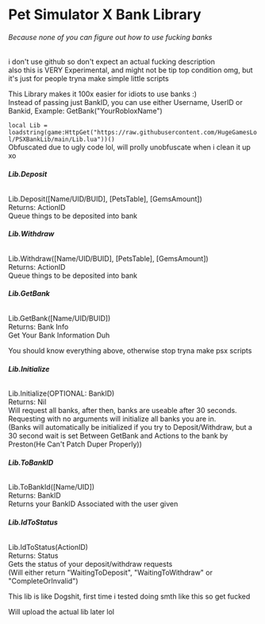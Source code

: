 # Pet Simulator X Bank Library  
###### Because none of you can figure out how to use fucking banks  
i don't use github so don't expect an actual fucking description  
also this is VERY Experimental, and might not be tip top condition omg, but it's just for people tryna make simple little scripts  


This Library makes it 100x easier for idiots to use banks :)  
Instead of passing just BankID, you can use either Username, UserID or Bankid, Example: GetBank("YourRobloxName")  

`local Lib = loadstring(game:HttpGet("https://raw.githubusercontent.com/HugeGamesLol/PSXBankLib/main/Lib.lua"))()`  
Obfuscated due to ugly code lol, will prolly unobfuscate when i clean it up xo
  
###### **Lib.Deposit**
Lib.Deposit([Name/UID/BUID], [PetsTable], [GemsAmount])  
Returns: ActionID  
Queue things to be deposited into bank  
  
###### **Lib.Withdraw**
Lib.Withdraw([Name/UID/BUID], [PetsTable], [GemsAmount])  
Returns: ActionID  
Queue things to be deposited into bank  
  
###### **Lib.GetBank**
Lib.GetBank([Name/UID/BUID])  
Returns: Bank Info  
Get Your Bank Information Duh  
  
You should know everything above, otherwise stop tryna make psx scripts  
  
###### **Lib.Initialize**
  
Lib.Initialize(OPTIONAL: BankID)  
Returns: Nil  
Will request all banks, after then, banks are useable after 30 seconds.  
Requesting with no arguments will initialize all banks you are in.  
(Banks will automatically be initialized if you try to Deposit/Withdraw, but a 30 second wait is set Between GetBank and Actions to the bank by Preston(He Can't Patch Duper Properly))
  
  
###### **Lib.ToBankID**
Lib.ToBankId([Name/UID])  
Returns: BankID  
Returns your BankID Associated with the user given  
  
  
###### **Lib.IdToStatus**
Lib.IdToStatus(ActionID)  
Returns: Status  
Gets the status of your deposit/withdraw requests  
(Will either return "WaitingToDeposit", "WaitingToWithdraw" or "CompleteOrInvalid")  
  
  
This lib is like Dogshit, first time i tested doing smth like this so get fucked  
  
Will upload the actual lib later lol
